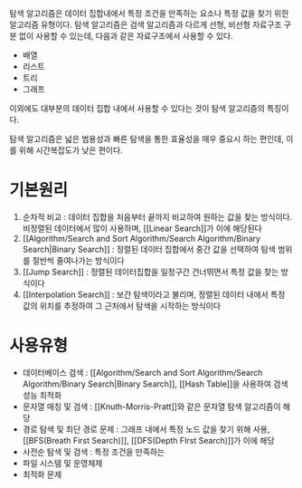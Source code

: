 탐색 알고리즘은 데이터 집합내에서 특정 조건을 만족하는 요소나 특정 값을 찾기 위한 알고리즘 유형이다. 탐색 알고리즘은 검색 알고리즘과 다르게 선형, 비선형 자료구조 구분 없이 사용할 수 있는데, 다음과 같은 자료구조에서 사용할 수 있다.

- 배열
- 리스트
- 트리
- 그래프

이외에도 대부분의 데이터 집합 내에서 사용할 수 있다는 것이 탐색 알고리즘의 특징이다.

탐색 알고리즘은 넓은 범용성과 빠른 탐색을 통한 효율성을 매우 중요시 하는 편인데, 이를 위해 시간복잡도가 낮은 편이다.

# 기본원리
1. 순차적 비교 : 데이터 집합을 처음부터 끝까지 비교하여 원하는 값을 찾는 방식이다. 비정렬된 데이터에서 많이 사용하며, [[Linear Search]]가 이에 해당된다
2. [[Algorithm/Search and Sort Algorithm/Search Algorithm/Binary Search|Binary Search]] : 정렬된 데이터 집합에서 중간 값을 선택하여 탐색 범위를 절반씩 줄여나가는 방식이다
3. [[Jump Search]] : 정렬된 데이터집합을 일정구간 건너뛰면서 특정 값을 찾는 방식이다
4. [[Interpolation Search]] : 보간 탐색이라고 불리며, 정렬된 데이터 내에서 특정 값의 위치를 추정하여 그 근처에서 탐색을 시작하는 방식이다


# 사용유형
- 데이터베이스 검색 : [[Algorithm/Search and Sort Algorithm/Search Algorithm/Binary Search|Binary Search]], [[Hash Table]]을 사용하여 검색 성능 최적화
- 문자열 매칭 및 검색 : [[Knuth-Morris-Pratt]]와 같은 문자열 탐색 알고리즘이 해당
- 경로 탐색 및 최단 경로 문제 : 그래프 내에서 특정 노드 값을 찾기 위해 사용, [[BFS(Breath First Search)]], [[DFS(Depth FIrst Search)]]가 이에 해당
- 사전순 탐색 및 검색 : 특정 조건을 만족하는 
- 파일 시스템 및 운영체제
- 최적화 문제 
